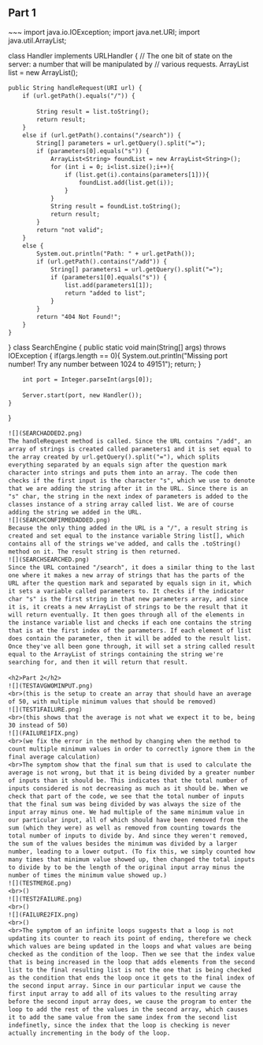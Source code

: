 <h2>Part 1</h2>
~~~
import java.io.IOException;
import java.net.URI;
import java.util.ArrayList;

class Handler implements URLHandler {
    // The one bit of state on the server: a number that will be manipulated by
    // various requests.
    ArrayList<String> list = new ArrayList<String>();

    public String handleRequest(URI url) {
        if (url.getPath().equals("/")) {

            String result = list.toString();
            return result;
        } 
        else if (url.getPath().contains("/search")) {
            String[] parameters = url.getQuery().split("=");
            if (parameters[0].equals("s")) {
                ArrayList<String> foundList = new ArrayList<String>();
                for (int i = 0; i<list.size();i++){
                    if (list.get(i).contains(parameters[1])){
                        foundList.add(list.get(i));
                    }
                }
                String result = foundList.toString();
                return result; 
            }
            return "not valid";
        } 
        else {
            System.out.println("Path: " + url.getPath());
            if (url.getPath().contains("/add")) {
                String[] parameters1 = url.getQuery().split("=");
                if (parameters1[0].equals("s")) {
                    list.add(parameters1[1]);
                    return "added to list";
                }
            }
            return "404 Not Found!";
        }
    }
}
class SearchEngine {
    public static void main(String[] args) throws IOException {
        if(args.length == 0){
            System.out.println("Missing port number! Try any number between 1024 to 49151");
            return;
        }

        int port = Integer.parseInt(args[0]);

        Server.start(port, new Handler());
    }
}
~~~
![](SEARCHADDED2.png)
The handleRequest method is called. Since the URL contains "/add", an array of strings is created called parameters1 and it is set equal to the array created by url.getQuery().split("="), which splits everything separated by an equals sign after the question mark character into strings and puts them into an array. The code then checks if the first input is the character "s", which we use to denote that we are adding the string after it in the URL. Since there is an "s" char, the string in the next index of parameters is added to the classes instance of a string array called list. We are of course adding the string we added in the URL.
![](SEARCHCONFIRMEDADDED.png)
Because the only thing added in the URL is a "/", a result string is created and set equal to the instance variable String list[], which contains all of the strings we've added, and calls the .toString() method on it. The result string is then returned.
![](SEARCHSEARCHED.png)
Since the URL contained "/search", it does a similar thing to the last one where it makes a new array of strings that has the parts of the URL after the question mark and separated by equals sign in it, which it sets a variable called parameters to. It checks if the indicator char "s" is the first string in that new parameters array, and since it is, it creats a new ArrayList of strings to be the result that it will return eventually. It then goes through all of the elements in the instance variable list and checks if each one contains the string that is at the first index of the parameters. If each element of list does contain the parameter, then it will be added to the result list. Once they've all been gone through, it will set a string called result equal to the ArrayList of strings containing the string we're searching for, and then it will return that result.

<h2>Part 2</h2>
![](TESTAVGWOMINPUT.png)
<br>(this is the setup to create an array that should have an average of 50, with multiple minimum values that should be removed)
![](TEST1FAILURE.png)
<br>(this shows that the average is not what we expect it to be, being 30 instead of 50)
![](FAILURE1FIX.png)
<br>(we fix the error in the method by changing when the method to count multiple minimum values in order to correctly ignore them in the final average calculation)
<br>The symptom show that the final sum that is used to calculate the average is not wrong, but that it is being divided by a greater number of inputs than it should be. This indicates that the total number of inputs considered is not decreasing as much as it should be. When we check that part of the code, we see that the total number of inputs that the final sum was being divided by was always the size of the input array minus one. We had multiple of the same minimum value in our particular input, all of which should have been removed from the sum (which they were) as well as removed from counting towards the total number of inputs to divide by. And since they weren't removed, the sum of the values besides the minimum was divided by a larger number, leading to a lower output. (To fix this, we simply counted how many times that minimum value showed up, then changed the total inputs to divide by to be the length of the original input array minus the number of times the minimum value showed up.)
![](TESTMERGE.png)
<br>()
![](TEST2FAILURE.png)
<br>()
![](FAILURE2FIX.png)
<br>()
<br>The symptom of an infinite loops suggests that a loop is not updating its counter to reach its point of ending, therefore we check which values are being updated in the loops and what values are being checked as the condition of the loop. Then we see that the index value that is being increased in the loop that adds elements from the second list to the final resulting list is not the one that is being checked as the condition that ends the loop once it gets to the final index of the second input array. Since in our particular input we cause the first input array to add all of its values to the resulting array before the second input array does, we cause the program to enter the loop to add the rest of the values in the second array, which causes it to add the same value from the same index from the second list indefinetly, since the index that the loop is checking is never actually incrementing in the body of the loop.
